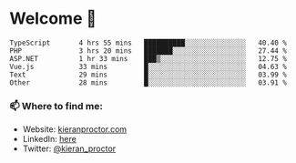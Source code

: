 # Welcome 🦘

<!--START_SECTION:waka-->

```text
TypeScript       4 hrs 55 mins   ██████████░░░░░░░░░░░░░░░   40.40 %
PHP              3 hrs 20 mins   ███████░░░░░░░░░░░░░░░░░░   27.44 %
ASP.NET          1 hr 33 mins    ███▒░░░░░░░░░░░░░░░░░░░░░   12.75 %
Vue.js           33 mins         █░░░░░░░░░░░░░░░░░░░░░░░░   04.63 %
Text             29 mins         █░░░░░░░░░░░░░░░░░░░░░░░░   03.99 %
Other            28 mins         █░░░░░░░░░░░░░░░░░░░░░░░░   03.91 %
```

<!--END_SECTION:waka-->

### 📫 Where to find me:

-   Website: [kieranproctor.com](https://kieranproctor.com/)
-   LinkedIn: [here](https://www.linkedin.com/in/kieran-proctor-086b5a159/)
-   Twitter: [@kieran_proctor](https://twitter.com/kieran_proctor)
